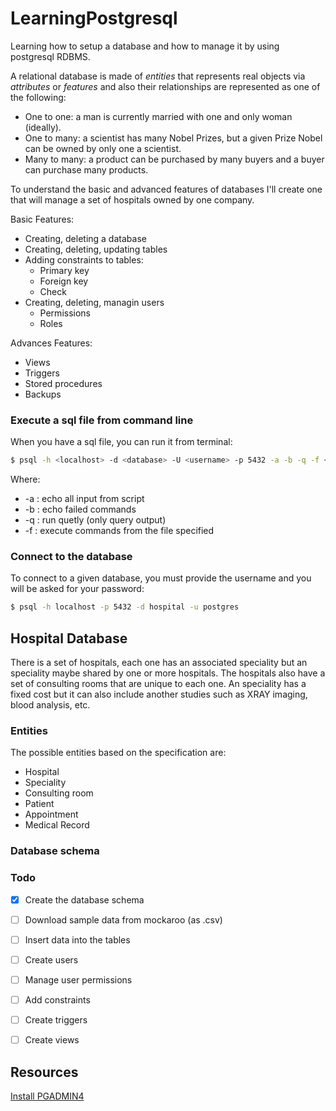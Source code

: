 # LearningPostgresql
Learning how to setup a database and how to manage it by using postgresql RDBMS.

A relational database is made of _entities_ that represents real objects via _attributes_ or _features_ and also their relationships are represented as one of the following:

+ One to one: a man is currently married with one and only woman (ideally).
+ One to many: a scientist has many Nobel Prizes, but a given Prize Nobel can be owned by only one a scientist.
+ Many to many: a product can be purchased by many buyers and a buyer can purchase many products.


To understand the basic and advanced features of databases I'll create one that will manage a set of hospitals owned by one company.


Basic Features:
+ Creating, deleting a database
+ Creating, deleting, updating tables
+ Adding constraints to tables:
  + Primary key
  + Foreign key
  + Check
+ Creating, deleting, managin users
  + Permissions
  + Roles


Advances Features:
+ Views 
+ Triggers 
+ Stored procedures
+ Backups



### Execute a sql file from command line

When you have a sql file, you can run it from terminal:

```sh
$ psql -h <localhost> -d <database> -U <username> -p 5432 -a -b -q -f <filepath>
```

Where:
+ -a : echo all input from script
+ -b : echo failed commands
+ -q : run quetly (only query output)
+ -f : execute commands from the file specified


### Connect to the database 

To connect to a given database, you must provide the username and you will be asked for
your password:

```sh
$ psql -h localhost -p 5432 -d hospital -u postgres
```




## Hospital Database

There is a set of hospitals, each one has an associated speciality but an speciality maybe shared by one or more hospitals. 
The hospitals also have a set of consulting rooms that are unique to each one. 
An speciality has a fixed cost but it can also include another studies such as XRAY imaging, blood analysis, etc.



### Entities

The possible entities based on the specification are:

+ Hospital
+ Speciality
+ Consulting room
+ Patient
+ Appointment
+ Medical Record

  
### Database schema



### Todo

- [x] Create the database schema
- [ ] Download sample data from mockaroo (as .csv)
- [ ] Insert data into the tables
- [ ] Create users
- [ ] Manage user permissions
- [ ] Add constraints
- [ ] Create triggers
- [ ] Create views


## Resources

[Install PGADMIN4](https://www.tecmint.com/install-postgresql-and-pgadmin-in-ubuntu/)